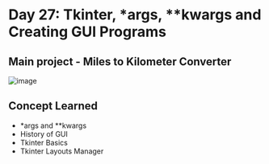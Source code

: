 # Day 27: Tkinter, *args, **kwargs and Creating GUI Programs

## Main project - Miles to Kilometer Converter
![image](https://github.com/user-attachments/assets/5db930ad-6513-45a7-a566-411659147615)

## Concept Learned
- *args and **kwargs
- History of GUI
- Tkinter Basics
- Tkinter Layouts Manager